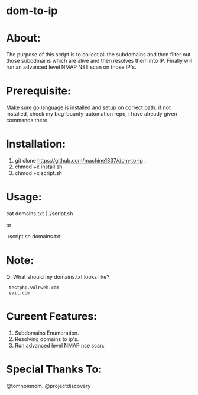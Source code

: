# dom-to-ip

# About:
The purpose of this script is to collect  all the subdomains and then filter out those subodmains which are alive and then resolves them into IP. 
Finally will run an advanced level NMAP NSE scan on those IP's.

# Prerequisite:
Make sure go language is installed and setup on correct path.
if not installed, check my bug-bounty-automation repo, i have already given commands there.

# Installation:
1. git clone https://github.com/machine1337/dom-to-ip  .
2. chmod +x install.sh
3. chmod +x script.sh

# Usage:
cat domains.txt | ./script.sh

or

./script.sh domains.txt

# Note:
Q: What should my domains.txt looks like?

     testphp.vulnweb.com
     evil.com
     
# Cureent Features:
 1. Subdomains Enumeration.
 2. Resolving domains to ip's.
 3. Run advanced level NMAP nse scan.
 
# Special Thanks To:
  @tomnomnom.
  @projectdiscovery

